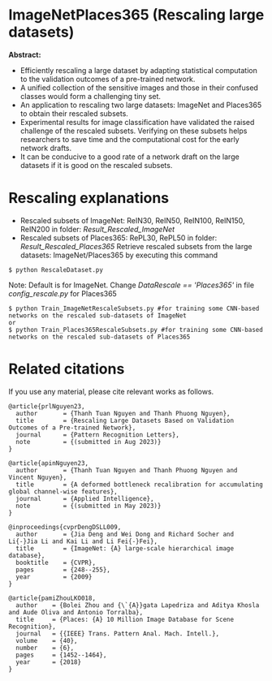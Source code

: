 # ImageNetPlaces365 (Rescaling large datasets)
**Abstract:**

* Efficiently rescaling a large dataset by adapting statistical
computation to the validation outcomes of a pre-trained network.
* A unified collection of the sensitive images and those in
their confused classes would form a challenging tiny set.
* An application to rescaling two large datasets: ImageNet
and Places365 to obtain their rescaled subsets.
* Experimental results for image classification have validated
the raised challenge of the rescaled subsets. Verifying on
these subsets helps researchers to save time and the computational
cost for the early network drafts.
* It can be conducive to a good rate of a network draft on the
large datasets if it is good on the rescaled subsets.
# Rescaling explanations
* Rescaled subsets of ImageNet: ReIN30, ReIN50, ReIN100, ReIN150, ReIN200 in folder: *Result_Rescaled_ImageNet*
* Rescaled subsets of Places365: RePL30, RePL50 in folder: *Result_Rescaled_Places365*
Retrieve rescaled subsets from the large datasets: ImageNet/Places365 by executing this command
```
$ python RescaleDataset.py
```
Note: Default is for ImageNet. Change *DataRescale == 'Places365'* in file *config_rescale.py* for Places365

```
$ python Train_ImageNetRescaleSubsets.py #for training some CNN-based networks on the rescaled sub-datasets of ImageNet
or
$ python Train_Places365RescaleSubsets.py #for training some CNN-based networks on the rescaled sub-datasets of Places365
```
# Related citations
If you use any material, please cite relevant works as follows.
```
@article{prlNguyen23,
  author       = {Thanh Tuan Nguyen and Thanh Phuong Nguyen},
  title        = {Rescaling Large Datasets Based on Validation Outcomes of a Pre-trained Network},
  journal      = {Pattern Recognition Letters},
  note         = {(submitted in Aug 2023)}
}
```

```
@article{apinNguyen23,
  author       = {Thanh Tuan Nguyen and Thanh Phuong Nguyen and Vincent Nguyen},
  title        = {A deformed bottleneck recalibration for accumulating global channel-wise features},
  journal      = {Applied Intelligence},
  note         = {(submitted in May 2023)}
}
```

```
@inproceedings{cvprDengDSLL009,
  author       = {Jia Deng and Wei Dong and Richard Socher and Li{-}Jia Li and Kai Li and Li Fei{-}Fei},
  title        = {ImageNet: {A} large-scale hierarchical image database},
  booktitle    = {CVPR},
  pages        = {248--255},  
  year         = {2009}
}
```

```
@article{pamiZhouLKO018,
  author    = {Bolei Zhou and {\`{A}}gata Lapedriza and Aditya Khosla and Aude Oliva and Antonio Torralba},
  title     = {Places: {A} 10 Million Image Database for Scene Recognition},
  journal   = {{IEEE} Trans. Pattern Anal. Mach. Intell.},
  volume    = {40},
  number    = {6},
  pages     = {1452--1464},
  year      = {2018}
}
```
